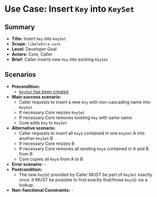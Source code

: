 # Use Case: Insert `Key` into `KeySet`

## Summary

- **Title:** Insert `Key` into `KeySet`
- **Scope:** `libelektra-core`
- **Level:** Developer Goal
- **Actors:** Core, Caller
- **Brief:** Caller inserts new `Key` into existing `KeySet`

## Scenarios

- **Precondition:**
  - [`KeySet` has been created](UC_keyset_create.md)
- **Main success scenario:**
  - Caller requests to insert a new `Key` with non-cascading name into `KeySet`
  - If necessary Core resizes `KeySet`
  - If necessary Core removes existing `Key` with same name
  - Core adds `Key` to `KeySet`
- **Alternative scenario:**
  - Caller requests to insert all `Key`s contained in one `KeySet` A into another `KeySet` B
  - If necessary Core resizes B
  - If necessary Core removes all existing `Key`s contained in A and B from B
  - Core copies all `Key`s from A to B
- **Error scenario:** -
- **Postcondition:**
  - The new `Key`(s) provided by Caller MUST be part of `KeySet` exactly once.
    It MUST be possible to find exactly that/those `Key`(s) via a lookup.
- **Non-functional Constraints:** -
